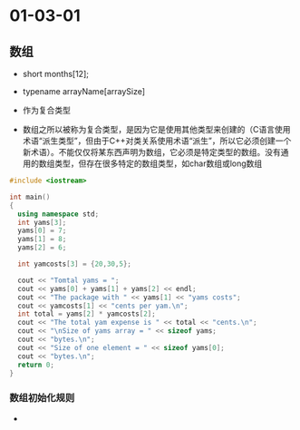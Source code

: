 # 01-03-01
## 数组

* short months[12];
* typename arrayName[arraySize]

* 作为复合类型
* 数组之所以被称为复合类型，是因为它是使用其他类型来创建的（C语言使用术语“派生类型”，但由于C++对类关系使用术语“派生”，所以它必须创建一个新术语）。不能仅仅将某东西声明为数组，它必须是特定类型的数组。没有通用的数组类型，但存在很多特定的数组类型，如char数组或long数组

```Cpp
#include <iostream>

int main()
{
  using namespace std;
  int yams[3];
  yams[0] = 7;
  yams[1] = 8;
  yams[2] = 6;

  int yamcosts[3] = {20,30,5};

  cout << "Tomtal yams = ";
  cout << yams[0] + yams[1] + yams[2] << endl;
  cout << "The package with " << yams[1] << "yams costs";
  cout << yamcosts[1] << "cents per yam.\n";
  int total = yams[2] * yamcosts[2];
  cout << "The total yam expense is " << total << "cents.\n";
  cout << "\nSize of yams array = " << sizeof yams;
  cout << "bytes.\n";
  cout << "Size of one element = " << sizeof yams[0];
  cout << "bytes.\n";
  return 0;
}
```

### 数组初始化规则

*
